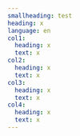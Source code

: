 ```yaml
---
smallheading: test
heading: x
language: en
col1:
  heading: x
  text: x
col2:
  heading: x
  text: x
col3:
  heading: x
  text: x
col4:
  heading: x
  text: x
---
```


